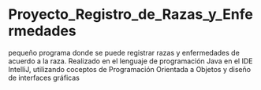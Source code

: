 # Proyecto_Registro_de_Razas_y_Enfermedades
pequeño programa donde se puede registrar razas y enfermedades de acuerdo a la raza. Realizado en el lenguaje de programación Java en el IDE IntelliJ, utilizando coceptos de Programación Orientada a Objetos y diseño de interfaces gráficas
